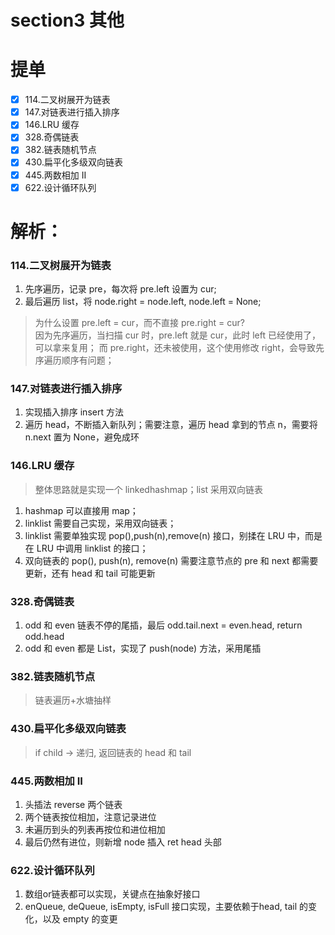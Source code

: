 # section3 其他
# 提单
- [x] 114.二叉树展开为链表
- [x] 147.对链表进行插入排序
- [x] 146.LRU 缓存
- [x] 328.奇偶链表
- [x] 382.链表随机节点
- [x] 430.扁平化多级双向链表
- [x] 445.两数相加 II
- [x] 622.设计循环队列

# 解析：
### 114.二叉树展开为链表
1. 先序遍历，记录 pre，每次将 pre.left 设置为 cur;  
2. 最后遍历 list，将 node.right = node.left, node.left = None;
> 为什么设置 pre.left = cur，而不直接 pre.right = cur?  
> 因为先序遍历，当扫描 cur 时，pre.left 就是 cur，此时 left 已经使用了，可以拿来复用；
而 pre.right，还未被使用，这个使用修改 right，会导致先序遍历顺序有问题；

### 147.对链表进行插入排序
1. 实现插入排序 insert 方法
2. 遍历 head，不断插入新队列；需要注意，遍历 head 拿到的节点 n，需要将 n.next 置为 None，避免成环

### 146.LRU 缓存
> 整体思路就是实现一个 linkedhashmap；list 采用双向链表
1. hashmap 可以直接用 map；
2. linklist 需要自己实现，采用双向链表；
3. linklist 需要单独实现 pop(),push(n),remove(n) 接口，别揉在 LRU 中，而是在 LRU 中调用 linklist 的接口；
4. 双向链表的 pop(), push(n), remove(n) 需要注意节点的 pre 和 next 都需要更新，还有 head 和 tail 可能更新

### 328.奇偶链表
1. odd 和 even 链表不停的尾插，最后 odd.tail.next = even.head, return odd.head  
2. odd 和 even 都是 List，实现了 push(node) 方法，采用尾插

### 382.链表随机节点
> 链表遍历+水塘抽样

### 430.扁平化多级双向链表
> if child -> 递归, 返回链表的 head 和 tail

### 445.两数相加 II
1. 头插法 reverse 两个链表  
2. 两个链表按位相加，注意记录进位
3. 未遍历到头的列表再按位和进位相加
4. 最后仍然有进位，则新增 node 插入 ret head 头部

### 622.设计循环队列
1. 数组or链表都可以实现，关键点在抽象好接口
2. enQueue, deQueue, isEmpty, isFull 接口实现，主要依赖于head, tail 的变化，以及 empty 的变更
